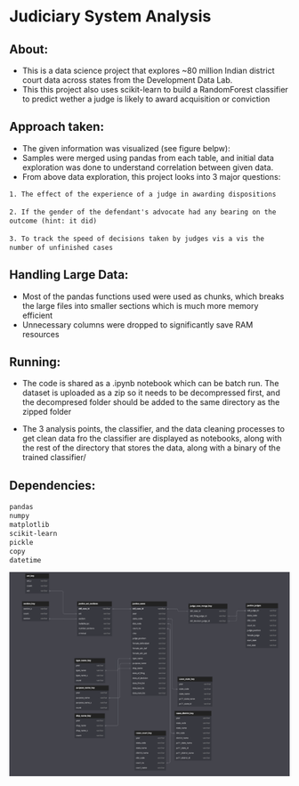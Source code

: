 # Judiciary System Analysis

## About:

* This is a data science project that explores ~80 million Indian district court data across states from the Development Data Lab.
* This this project also uses scikit-learn to build a RandomForest classifier to predict wether a judge is likely to award acquisition or conviction

## Approach taken:
* The given information was visualized (see figure belpw):
* Samples were merged using pandas from each table, and initial data exploration was done to understand correlation between given data.
* From above data exploration, this project looks into 3 major questions:

```
1. The effect of the experience of a judge in awarding dispositions

2. If the gender of the defendant's advocate had any bearing on the outcome (hint: it did)

3. To track the speed of decisions taken by judges vis a vis the number of unfinished cases
```
## Handling Large Data:
* Most of the pandas functions used were used as chunks, which breaks the large files into smaller sections which is much more memory efficient
* Unnecessary columns were dropped to significantly save RAM resources

## Running:

* The code is shared as a .ipynb notebook which can be batch run. The dataset is uploaded as a zip so it needs to be decompressed first, and the decompresed folder should be added to the same directory as the zipped folder

* The 3 analysis points, the classifier, and the data cleaning processes to get clean data fro the classifier are displayed as notebooks, along with the rest of the directory that stores the data, along with a binary of the trained classifier/

## Dependencies:
```
pandas
numpy
matplotlib
scikit-learn
pickle
copy
datetime
```

<img src="table_linking.png"
     alt="Markdown Monster icon"
     style="float: left; margin-right: 10px;" />